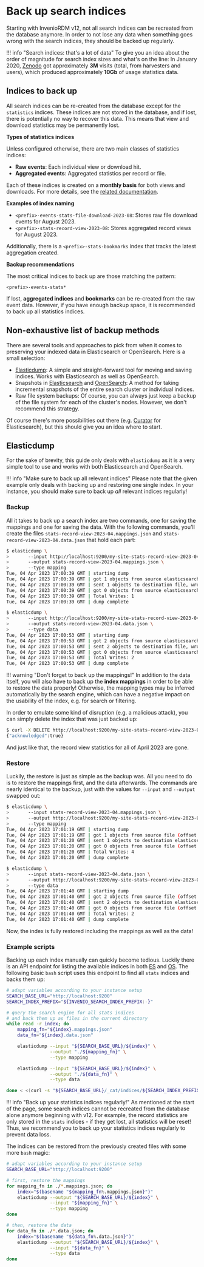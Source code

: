 # Back up search indices
Starting with InvenioRDM v12, not all search indices can be recreated from the database
anymore.
In order to not lose any data when something goes wrong with the search indices, they
should be backed up regularly.

!!! info "Search indices: that's a lot of data"
    To give you an idea about the order of magnitude for search index sizes and what's
    on the line:
    In January 2020, [Zenodo](https://zenodo.org) got approximately **3M** visits
    (total, from harvesters and users), which produced approximately **10Gb** of
    usage statistics data.

## Indices to back up
All search indices can be re-created from the database except for the `statistics` indices.
These indices are not stored in the database, and if lost, there is potentially no way to
recover this data. This means that view and download statistics may be permanently lost.

**Types of statistics indices**

Unless configured otherwise, there are two main classes of statistics indices:

- **Raw events**: Each individual view or download hit.
- **Aggregated events**: Aggregated statistics per record or file.

Each of these indices is created on a **monthly basis** for both views and downloads.
For more details, see the [related documentation](../../maintenance/internals/statistics.md).

**Examples of index naming**

- `<prefix>-events-stats-file-download-2023-08`: Stores raw file download events for August 2023.
- `<prefix>-stats-record-view-2023-08`: Stores aggregated record views for August 2023.

Additionally, there is a `<prefix>-stats-bookmarks` index that tracks the latest aggregation created.

**Backup recommendations**

The most critical indices to back up are those matching the pattern:

`<prefix>-events-stats*`

If lost, **aggregated indices** and **bookmarks** can be re-created from the raw event data.
However, if you have enough backup space, it is recommended to back up all statistics indices.

## Non-exhaustive list of backup methods
There are several tools and approaches to pick from when it comes to preserving your
indexed data in Elasticsearch or OpenSearch.
Here is a small selection:

- [Elasticdump](https://github.com/taskrabbit/elasticsearch-dump#readme):
  A simple and straight-forward tool for moving and saving indices.
  Works with Elasticsearch as well as OpenSearch.
- Snapshots in [Elasticsearch](https://www.elastic.co/guide/en/elasticsearch/reference/current/snapshot-restore.html)
  and [OpenSearch](https://opensearch.org/docs/2.6/tuning-your-cluster/availability-and-recovery/snapshots/index/):
  A method for taking incremental snapshots of the entire search cluster or individual indices.
- Raw file system backups: Of course, you can always just keep a backup of the file system
  for each of the cluster's nodes.
  However, we don't recommend this strategy.

Of course there's more possibilities out there (e.g. [Curator](https://github.com/elastic/curator)
for Elasticsearch), but this should give you an idea where to start.

## Elasticdump
For the sake of brevity, this guide only deals with `elasticdump` as it is a very simple
tool to use and works with both Elasticsearch and OpenSearch.

!!! info "Make sure to back up all relevant indices"
    Please note that the given example only deals with backing up and restoring one single index.
    In your instance, you should make sure to back up *all* relevant indices regularly!

### Backup
All it takes to back up a search index are two commands, one for saving the mappings
and one for saving the data.
With the following commands, you'll create the files `stats-record-view-2023-04.mappings.json`
and `stats-record-view-2023-04.data.json` that hold each part:

```bash
$ elasticdump \
>       --input http://localhost:9200/my-site-stats-record-view-2023-04 \
>       --output stats-record-view-2023-04.mappings.json \
>       --type mapping
Tue, 04 Apr 2023 17:00:39 GMT | starting dump
Tue, 04 Apr 2023 17:00:39 GMT | got 1 objects from source elasticsearch (offset: 0)
Tue, 04 Apr 2023 17:00:39 GMT | sent 1 objects to destination file, wrote 1
Tue, 04 Apr 2023 17:00:39 GMT | got 0 objects from source elasticsearch (offset: 1)
Tue, 04 Apr 2023 17:00:39 GMT | Total Writes: 1
Tue, 04 Apr 2023 17:00:39 GMT | dump complete

$ elasticdump \
>       --input http://localhost:9200/my-site-stats-record-view-2023-04 \
>       --output stats-record-view-2023-04.data.json \
>       --type data
Tue, 04 Apr 2023 17:00:53 GMT | starting dump
Tue, 04 Apr 2023 17:00:53 GMT | got 2 objects from source elasticsearch (offset: 0)
Tue, 04 Apr 2023 17:00:53 GMT | sent 2 objects to destination file, wrote 2
Tue, 04 Apr 2023 17:00:53 GMT | got 0 objects from source elasticsearch (offset: 2)
Tue, 04 Apr 2023 17:00:53 GMT | Total Writes: 2
Tue, 04 Apr 2023 17:00:53 GMT | dump complete
```

!!! warning "Don't forget to back up the mappings!"
    In addition to the data itself, you will also have to back up the **index mappings**
    in order to be able to restore the data properly!
    Otherwise, the mapping types may be inferred automatically by the search engine,
    which can have a negative impact on the usability of the index, e.g. for search or
    filtering.

In order to emulate some kind of disruption (e.g. a malicious attack), you can simply
delete the index that was just backed up:

```bash
$ curl -X DELETE http://localhost:9200/my-site-stats-record-view-2023-04
{"acknowledged":true}
```

And just like that, the record view statistics for all of April 2023 are gone.

### Restore
Luckily, the restore is just as simple as the backup was.
All you need to do is to restore the mappings first, and the data afterwards.
The commands are nearly identical to the backup, just with the values for `--input` and
`--output` swapped out:

```bash
$ elasticdump \
>       --input stats-record-view-2023-04.mappings.json \
>       --output http://localhost:9200/my-site-stats-record-view-2023-04 \
>       --type mapping
Tue, 04 Apr 2023 17:01:19 GMT | starting dump
Tue, 04 Apr 2023 17:01:19 GMT | got 1 objects from source file (offset: 0)
Tue, 04 Apr 2023 17:01:20 GMT | sent 1 objects to destination elasticsearch, wrote 4
Tue, 04 Apr 2023 17:01:20 GMT | got 0 objects from source file (offset: 1)
Tue, 04 Apr 2023 17:01:20 GMT | Total Writes: 4
Tue, 04 Apr 2023 17:01:20 GMT | dump complete

$ elasticdump \
>       --input stats-record-view-2023-04.data.json \
>       --output http://localhost:9200/my-site-stats-record-view-2023-04 \
>       --type data
Tue, 04 Apr 2023 17:01:40 GMT | starting dump
Tue, 04 Apr 2023 17:01:40 GMT | got 2 objects from source file (offset: 0)
Tue, 04 Apr 2023 17:01:40 GMT | sent 2 objects to destination elasticsearch, wrote 2
Tue, 04 Apr 2023 17:01:40 GMT | got 0 objects from source file (offset: 2)
Tue, 04 Apr 2023 17:01:40 GMT | Total Writes: 2
Tue, 04 Apr 2023 17:01:40 GMT | dump complete
```

Now, the index is fully restored including the mappings as well as the data!

### Example scripts
Backing up each index manually can quickly become tedious.
Luckily there is an API endpoint for listing the available indices in both [ES](https://www.elastic.co/guide/en/elasticsearch/reference/current/cat-indices.html) and [OS](https://opensearch.org/docs/latest/api-reference/cat/cat-indices/).
The following basic `bash` script uses this endpoint to find all `stats` indices and backs them up:

```bash
# adapt variables according to your instance setup
SEARCH_BASE_URL="http://localhost:9200"
SEARCH_INDEX_PREFIX="${INVENIO_SEARCH_INDEX_PREFIX:-}"

# query the search engine for all stats indices
# and back them up as files in the current directory
while read -r index; do
    mapping_fn="${index}.mappings.json"
    data_fn="${index}.data.json"

    elasticdump --input "${SEARCH_BASE_URL}/${index}" \
                --output "./${mapping_fn}" \
                --type mapping

    elasticdump --input "${SEARCH_BASE_URL}/${index}" \
                --output "./${data_fn}" \
                --type data

done < <(curl -s "${SEARCH_BASE_URL}/_cat/indices/${SEARCH_INDEX_PREFIX}stats*?h=index")
```

!!! info "Back up your statistics indices regularly!"
    As mentioned at the start of the page, some search indices cannot be recreated from the database alone anymore beginning with v12.
    For example, the record statistics are only stored in the `stats` indices - if they get lost, all statistics will be reset!
    Thus, we recommend you to back up your statistics indices regularly to prevent data loss.


The indices can be restored from the previously created files with some more `bash` magic:

```bash
# adapt variables according to your instance setup
SEARCH_BASE_URL="http://localhost:9200"

# first, restore the mappings
for mapping_fn in ./*.mappings.json; do
    index="$(basename "${mapping_fn%.mappings.json}")"
    elasticdump --output "${SEARCH_BASE_URL}/${index}" \
                --input "${mapping_fn}" \
                --type mapping
done

# then, restore the data
for data_fn in ./*.data.json; do
    index="$(basename "${data_fn%.data.json}")"
    elasticdump --output "${SEARCH_BASE_URL}/${index}" \
                --input "${data_fn}" \
                --type data
done
```
